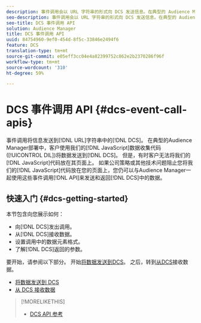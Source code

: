 ```yaml
---
description: 事件调用会以 URL 字符串的形式向 DCS 发送信息。在典型的 Audience Manager 部署中，客户使用我们的 JavaScript 数据收集代码 (DIL) 将数据发送到 DCS。但有时，客户无法将我们的 JavaScript 代码放在其页面上。如果公司策略或其他技术问题阻止您将我们的 JavaScript 代码放在您的页面上，您仍可以使用 Audience Manager 通过这些事件调用 API 从 DCS 发送数据和返回数据。
seo-description: 事件调用会以 URL 字符串的形式向 DCS 发送信息。在典型的 Audience Manager 部署中，客户使用我们的 JavaScript 数据收集代码 (DIL) 将数据发送到 DCS。但有时，客户无法将我们的 JavaScript 代码放在其页面上。如果公司策略或其他技术问题阻止您将我们的 JavaScript 代码放在您的页面上，您仍可以使用 Audience Manager 通过这些事件调用 API 从 DCS 发送数据和返回数据。
seo-title: DCS 事件调用 API
solution: Audience Manager
title: DCS 事件调用 API
uuid: 84754960-9ef0-454d-8f5c-33846e2494f6
feature: DCS
translation-type: tm+mt
source-git-commit: e05eff3cc04e4a82399752c862e2b2370286f96f
workflow-type: tm+mt
source-wordcount: '310'
ht-degree: 59%

---
```



# DCS 事件调用 API {#dcs-event-call-apis}

事件调用将信息发送到[!DNL URL]字符串中的[!DNL DCS]。 在典型的Audience Manager部署中，客户使用我们的[!DNL JavaScript]数据收集代码([!UICONTROL DIL])将数据发送到[!DNL DCS]。 但是，有时客户无法将我们的[!DNL JavaScript]代码放在其页面上。 如果公司策略或其他技术问题阻止您将我们的[!DNL JavaScript]代码放在您的页面上，您仍可以与Audience Manager一起使用这些事件调用[!DNL API]来发送和返回[!DNL DCS]中的数据。

## 快速入门 {#dcs-getting-started}

本节包含向您展示如何：

* 向[!DNL DCS]发出调用。
* 从[!DNL DCS]接收数据。
* 设置调用中的数据元素格式。
* 了解[!DNL DCS]返回的参数。

要开始，请参阅以下部分。 开始[将数据发送到DCS](../../../api/dcs-intro/dcs-event-calls/dcs-url-send.md)。 之后，转到[从DCS](../../../api/dcs-intro/dcs-event-calls/dcs-url-receive.md)接收数据。

* [将数据发送到 DCS](dcs-url-send.md)
* [从 DCS 接收数据](dcs-url-receive.md)

>[!MORELIKETHIS]
>
>* [DCS API 参考](../../../api/dcs-intro/dcs-api-reference/dcs-api-methods.md)

